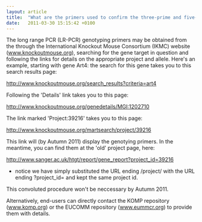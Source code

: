 ```yaml
---
layout: article
title:  "What are the primers used to confirm the three-prime and five-prime homology arms for MGP mutants?"
date:   2011-03-30 15:15:42 +0100
---
```


The long range PCR (LR-PCR) genotyping primers may be obtained from the through the International Knockout Mouse Consortium (IKMC) website (www.knockoutmouse.org), searching for the gene target in question and following the links for details on the appropriate project and allele.
Here's an example, starting with gene Art4: the search for this gene takes you to this search results page:

http://www.knockoutmouse.org/search_results?criteria=art4

Following the 'Details' link takes you to this page:

http://www.knockoutmouse.org/genedetails/MGI:1202710

The link marked 'Project:39216' takes you to this page:

http://www.knockoutmouse.org/martsearch/project/39216

This link will (by Autumn 2011) display the genotying primers. In the meantime, you can find them at the 'old' project page, here:

http://www.sanger.ac.uk/htgt/report/gene_report?project_id=39216

- notice we have simply substituted the URL ending /project/ with the URL ending ?project_id= and kept the same project id.

This convoluted procedure won't be neccessary by Autumn 2011. 

Alternatively, end-users can directly contact the KOMP repository (www.komp.org) or the EUCOMM repository (www.eummcr.org) to provide them with details.
